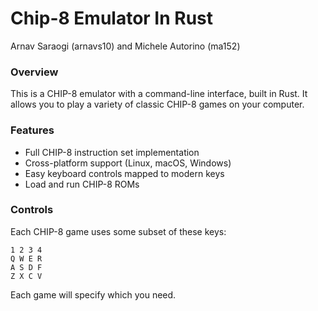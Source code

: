 # Chip-8 Emulator In Rust
Arnav Saraogi (arnavs10) and Michele Autorino (ma152)

### Overview
This is a CHIP-8 emulator with a command-line interface, built in Rust. It allows you to play a variety of classic CHIP-8 games on your computer.

### Features
- Full CHIP-8 instruction set implementation
- Cross-platform support (Linux, macOS, Windows)
- Easy keyboard controls mapped to modern keys
- Load and run CHIP-8 ROMs

### Controls
Each CHIP-8 game uses some subset of these keys:
```
1 2 3 4
Q W E R
A S D F
Z X C V
```
Each game will specify which you need.